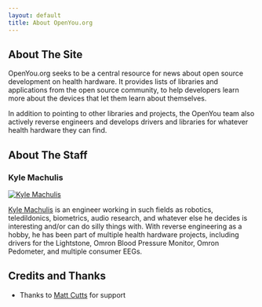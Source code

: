 ```yaml
---
layout: default
title: About OpenYou.org
---
```


## About The Site ##

OpenYou.org seeks to be a central resource for news about open source
development on health hardware. It provides lists of libraries and
applications from the open source community, to help developers learn
more about the devices that let them learn about themselves.

In addition to pointing to other libraries and projects, the OpenYou
team also actively reverse engineers and develops drivers and
libraries for whatever health hardware they can find. 

## About The Staff ##

### Kyle Machulis ###

[![Kyle Machulis][2]][3]

[Kyle Machulis][3] is an engineer working in such fields as robotics,
teledildonics, biometrics, audio research, and whatever else he
decides is interesting and/or can do silly things with. With reverse
engineering as a hobby, he has been part of multiple health hardware
projects, including drivers for the Lightstone, Omron Blood Pressure
Monitor, Omron Pedometer, and multiple consumer EEGs.

## Credits and Thanks ##

* Thanks to [Matt Cutts][1] for support

[1]: http://mattcutts.com/blog/
[2]: http://images.nonpolynomial.com/nonpolynomial.com/site/npkyle.jpg
[3]: http://www.nonpolynomial.com
